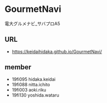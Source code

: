# GourmetNavi
電大グルメナビ_サバプロA5

## URL
- https://keidaihidaka.github.io/GourmetNavi/

## member
- 19fi095 hidaka.keidai
- 19fi088 nitta.ichito
- 19fi003 aoki.riku
- 19fi130 yoshida.wataru